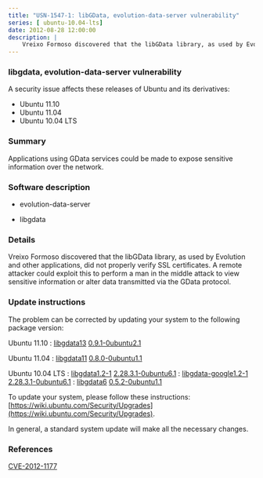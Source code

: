```yaml
---
title: "USN-1547-1: libGData, evolution-data-server vulnerability"
series: [ ubuntu-10.04-lts]
date: 2012-08-28 12:00:00
description: |
    Vreixo Formoso discovered that the libGData library, as used by Evolution and other applications, did not properly verify SSL certificates. A remote attacker could exploit this to perform a man in the middle attack to view sensitive information or alter data transmitted via the GData protocol. 
--- 
```

 
### libgdata, evolution-data-server vulnerability

A security issue affects these releases of Ubuntu and its derivatives:

* Ubuntu 11.10
* Ubuntu 11.04
* Ubuntu 10.04 LTS

### Summary

Applications using GData services could be made to expose sensitive information over the network.

### Software description

* evolution-data-server 

* libgdata 

### Details

Vreixo Formoso discovered that the libGData library, as used by Evolution and other applications, did not properly verify SSL certificates. A remote attacker could exploit this to perform a man in the middle attack to view sensitive information or alter data transmitted via the GData protocol. 

### Update instructions

The problem can be corrected by updating your system to the following package version:

Ubuntu 11.10
 : [libgdata13](https://launchpad.net/ubuntu/+source/libgdata) <span> [0.9.1-0ubuntu2.1](https://launchpad.net/ubuntu/+source/libgdata/0.9.1-0ubuntu2.1) </span> 

Ubuntu 11.04
 : [libgdata11](https://launchpad.net/ubuntu/+source/libgdata) <span> [0.8.0-0ubuntu1.1](https://launchpad.net/ubuntu/+source/libgdata/0.8.0-0ubuntu1.1) </span> 

Ubuntu 10.04 LTS
 : [libgdata1.2-1](https://launchpad.net/ubuntu/+source/evolution-data-server) <span> [2.28.3.1-0ubuntu6.1](https://launchpad.net/ubuntu/+source/evolution-data-server/2.28.3.1-0ubuntu6.1) </span> 
 : [libgdata-google1.2-1](https://launchpad.net/ubuntu/+source/evolution-data-server) <span> [2.28.3.1-0ubuntu6.1](https://launchpad.net/ubuntu/+source/evolution-data-server/2.28.3.1-0ubuntu6.1) </span> 
 : [libgdata6](https://launchpad.net/ubuntu/+source/libgdata) <span> [0.5.2-0ubuntu1.1](https://launchpad.net/ubuntu/+source/libgdata/0.5.2-0ubuntu1.1) </span> 

To update your system, please follow these instructions: [https://wiki.ubuntu.com/Security/Upgrades](https://wiki.ubuntu.com/Security/Upgrades).

In general, a standard system update will make all the necessary changes. 

### References

 [CVE-2012-1177](http://people.ubuntu.com/~ubuntu-security/cve/CVE-2012-1177)
 
